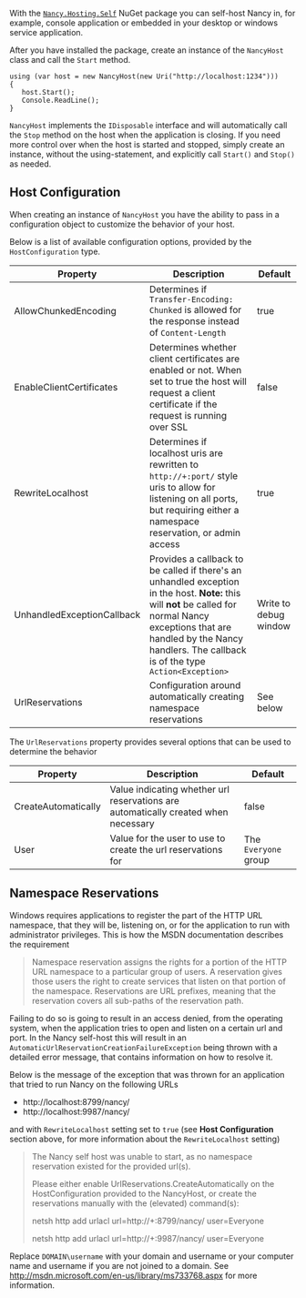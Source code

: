 With the [`Nancy.Hosting.Self`](https://nuget.org/packages/Nancy.Hosting.Self) NuGet package you can self-host Nancy in, for example, console application or embedded in your desktop or windows service application.

After you have installed the package, create an instance of the `NancyHost` class and call the `Start` method.

    using (var host = new NancyHost(new Uri("http://localhost:1234")))
    {
       host.Start();
       Console.ReadLine();
    }

`NancyHost` implements the `IDisposable` interface and will automatically call the `Stop` method on the host when the application is closing. If you need more control over when the host is started and stopped, simply create an instance, without the using-statement, and explicitly call `Start()` and `Stop()` as needed.

## Host Configuration

When creating an instance of `NancyHost` you have the ability to pass in a configuration object to customize the behavior of your host. 

Below is a list of available configuration options, provided by the `HostConfiguration` type.

Property|Description|Default
--------|-----------|-------
AllowChunkedEncoding|Determines if `Transfer-Encoding: Chunked` is allowed for the response instead of `Content-Length`|true
EnableClientCertificates|Determines whether client certificates are enabled or not. When set to true the host will request a client certificate if the request is running over SSL|false
RewriteLocalhost|Determines if localhost uris are  rewritten to `http://+:port/` style uris to allow for listening on all ports, but requiring either a namespace reservation, or admin access|true
UnhandledExceptionCallback|Provides a callback to be called if there's an unhandled exception in the host. __Note:__ this will __not__ be called for normal Nancy exceptions that are handled by the Nancy handlers. The callback is of the type `Action<Exception>`|Write to debug window
UrlReservations|Configuration around automatically creating namespace reservations|See below

The `UrlReservations` property provides several options that can be used to determine the behavior

Property|Description|Default
--------|-----------|-------
CreateAutomatically|Value indicating whether url reservations are automatically created when necessary|false
User|Value for the user to use to create the url reservations for|The `Everyone` group

## Namespace Reservations

Windows requires applications to register the part of the HTTP URL namespace, that they will be, listening on, or for the application to run with administrator privileges. This is how the MSDN documentation describes the requirement

> Namespace reservation assigns the rights for a portion of the HTTP URL namespace to a particular group of users. A reservation gives those users the right to create services that listen on that portion of the namespace. Reservations are URL prefixes, meaning that the reservation covers all sub-paths of the reservation path.

Failing to do so is going to result in an access denied, from the operating system, when the application tries to open and listen on a certain url and port. In the Nancy self-host this will result in an `AutomaticUrlReservationCreationFailureException` being thrown with a detailed error message, that contains information on how to resolve it.

Below is the message of the exception that was thrown for an application that tried to run Nancy on the following URLs

- http://localhost:8799/nancy/
- http://localhost:9987/nancy/

and with `RewriteLocalhost` setting set to `true` (see __Host Configuration__ section above, for more information about the 
`RewriteLocalhost` setting)

> The Nancy self host was unable to start, as no namespace reservation existed for the provided url(s).
>
> Please either enable UrlReservations.CreateAutomatically on the HostConfiguration provided to 
> the NancyHost, or create the reservations manually with the (elevated) command(s):
>
> netsh http add urlacl url=http://+:8799/nancy/ user=Everyone
>
> netsh http add urlacl url=http://+:9987/nancy/ user=Everyone

Replace `DOMAIN\username` with your domain and username or your computer name and username if you are not joined to a domain. See <http://msdn.microsoft.com/en-us/library/ms733768.aspx> for more information.
